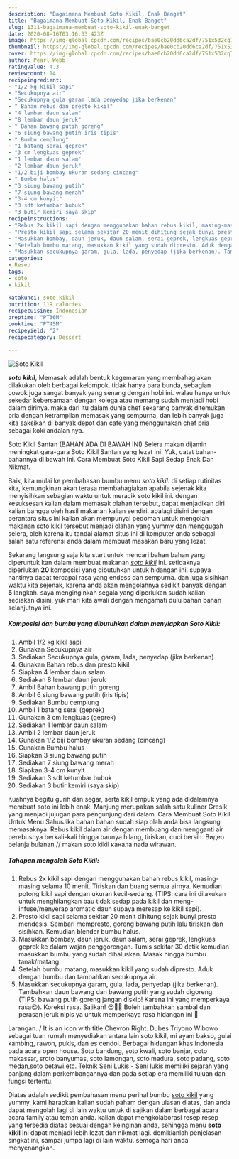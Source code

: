 ```yaml
---
description: "Bagaimana Membuat Soto Kikil, Enak Banget"
title: "Bagaimana Membuat Soto Kikil, Enak Banget"
slug: 1311-bagaimana-membuat-soto-kikil-enak-banget
date: 2020-08-16T03:16:33.423Z
image: https://img-global.cpcdn.com/recipes/bae0cb20dd6ca2df/751x532cq70/soto-kikil-foto-resep-utama.jpg
thumbnail: https://img-global.cpcdn.com/recipes/bae0cb20dd6ca2df/751x532cq70/soto-kikil-foto-resep-utama.jpg
cover: https://img-global.cpcdn.com/recipes/bae0cb20dd6ca2df/751x532cq70/soto-kikil-foto-resep-utama.jpg
author: Pearl Webb
ratingvalue: 4.3
reviewcount: 14
recipeingredient:
- "1/2 kg kikil sapi"
- "Secukupnya air"
- "Secukupnya gula garam lada penyedap jika berkenan"
- " Bahan rebus dan presto kikil"
- "4 lembar daun salam"
- "8 lembar daun jeruk"
- " Bahan bawang putih goreng"
- "6 siung bawang putih iris tipis"
- " Bumbu cemplung"
- "1 batang serai geprek"
- "3 cm lengkuas geprek"
- "1 lembar daun salam"
- "2 lembar daun jeruk"
- "1/2 biji bombay ukuran sedang cincang"
- " Bumbu halus"
- "3 siung bawang putih"
- "7 siung bawang merah"
- "3-4 cm kunyit"
- "3 sdt ketumbar bubuk"
- "3 butir kemiri saya skip"
recipeinstructions:
- "Rebus 2x kikil sapi dengan menggunakan bahan rebus kikil, masing-masing selama 10 menit. Tiriskan dan buang semua airnya. Kemudian potong kikil sapi dengan ukuran kecil-sedang. (TIPS: cara ini dilakukan untuk menghilangkan bau tidak sedap pada kikil dan meng-infuse/menyerap aromatic daun supaya meresap ke kikil sapi)."
- "Presto kikil sapi selama sekitar 20 menit dihitung sejak bunyi presto mendesis. Sembari mempresto, goreng bawang putih lalu tiriskan dan sisihkan. Kemudian blender bumbu halus."
- "Masukkan bombay, daun jeruk, daun salam, serai geprek, lengkuas geprek ke dalam wajan penggorengan. Tumis sekitar 30 detik kemudian masukkan bumbu yang sudah dihaluskan. Masak hingga bumbu tanak/matang."
- "Setelah bumbu matang, masukkan kikil yang sudah dipresto. Aduk dengan bumbu dan tambahkan secukupnya air."
- "Masukkan secukupnya garam, gula, lada, penyedap (jika berkenan). Tambahkan daun bawang dan bawang putih yang sudah digoreng. (TIPS: bawang putih goreng jangan diskip! Karena ini yang memperkaya rasa😍). Koreksi rasa. Sajikan! 😍👍🏻 Boleh tambahkan sambal dan perasan jeruk nipis ya untuk memperkaya rasa hidangan ini 🤤"
categories:
- Resep
tags:
- soto
- kikil

katakunci: soto kikil 
nutrition: 119 calories
recipecuisine: Indonesian
preptime: "PT36M"
cooktime: "PT45M"
recipeyield: "2"
recipecategory: Dessert

---
```



![Soto Kikil](https://img-global.cpcdn.com/recipes/bae0cb20dd6ca2df/751x532cq70/soto-kikil-foto-resep-utama.jpg)

<b><i>soto kikil</i></b>, Memasak adalah bentuk kegemaran yang membahagiakan dilakukan oleh berbagai kelompok. tidak hanya para bunda, sebagian cowok juga sangat banyak yang senang dengan hobi ini. walau hanya untuk sekedar kebersamaan dengan kolega atau memang sudah menjadi hobi dalam dirinya. maka dari itu dalam dunia chef sekarang banyak ditemukan pria dengan ketrampilan memasak yang sempurna, dan lebih banyak juga kita saksikan di banyak depot dan cafe yang menggunakan chef pria sebagai koki andalan nya.

Soto Kikil Santan (BAHAN ADA DI BAWAH INI) Selera makan dijamin meningkat gara-gara Soto Kikil Santan yang lezat ini. Yuk, catat bahan-bahannya di bawah ini. Cara Membuat Soto Kikil Sapi Sedap Enak Dan Nikmat.

Baik, kita mulai ke pembahasan bumbu menu <i>soto kikil</i>. di setiap rutinitas kita, kemungkinan akan terasa membahagiakan apabila sejenak kita menyisihkan sebagian waktu untuk meracik soto kikil ini. dengan kesuksesan kalian dalam memasak olahan tersebut, dapat menjadikan diri kalian bangga oleh hasil makanan kalian sendiri. apalagi disini dengan perantara situs ini kalian akan mempunyai pedoman untuk mengolah makanan <u>soto kikil</u> tersebut menjadi olahan yang yummy dan menggugah selera, oleh karena itu tandai alamat situs ini di komputer anda sebagai salah satu referensi anda dalam membuat masakan baru yang lezat.


Sekarang langsung saja kita start untuk mencari bahan bahan yang diperuntuk kan dalam membuat makanan <u><i>soto kikil</i></u> ini. setidaknya diperlukan <b>20</b> komposisi yang dibutuhkan untuk hidangan ini. supaya nantinya dapat tercapai rasa yang endess dan sempurna. dan juga sisihkan waktu kita sejenak, karena anda akan mengolahnya sedikit banyak dengan <b>5</b> langkah. saya menginginkan segala yang diperlukan sudah kalian sediakan disini, yuk mari kita awali dengan mengamati dulu bahan bahan selanjutnya ini.

<!--inarticleads1-->

##### Komposisi dan bumbu yang dibutuhkan dalam menyiapkan Soto Kikil:

1. Ambil 1/2 kg kikil sapi
1. Gunakan Secukupnya air
1. Sediakan Secukupnya gula, garam, lada, penyedap (jika berkenan)
1. Gunakan  Bahan rebus dan presto kikil
1. Siapkan 4 lembar daun salam
1. Sediakan 8 lembar daun jeruk
1. Ambil  Bahan bawang putih goreng
1. Ambil 6 siung bawang putih (iris tipis)
1. Sediakan  Bumbu cemplung
1. Ambil 1 batang serai (geprek)
1. Gunakan 3 cm lengkuas (geprek)
1. Sediakan 1 lembar daun salam
1. Ambil 2 lembar daun jeruk
1. Gunakan 1/2 biji bombay ukuran sedang (cincang)
1. Gunakan  Bumbu halus
1. Siapkan 3 siung bawang putih
1. Sediakan 7 siung bawang merah
1. Siapkan 3-4 cm kunyit
1. Sediakan 3 sdt ketumbar bubuk
1. Sediakan 3 butir kemiri (saya skip)


Kuahnya begitu gurih dan segar, serta kikil empuk yang ada didalamnya membuat soto ini lebih enak. Manjung merupakan salah satu kuliner Gresik yang menjadi jujugan para pengunjung dari dalam. Cara Membuat Soto Kikil Untuk Menu SahurJika bahan bahan sudah siap olah anda bisa langsung memasaknya. Rebus kikil dalam air dengan membuang dan mengganti air perebusnya berkali-kali hingga baunya hilang, tiriskan, cuci bersih. Видео belanja bulanan // makan soto kikil канала nada wirawan. 

<!--inarticleads2-->

##### Tahapan mengolah Soto Kikil:

1. Rebus 2x kikil sapi dengan menggunakan bahan rebus kikil, masing-masing selama 10 menit. Tiriskan dan buang semua airnya. Kemudian potong kikil sapi dengan ukuran kecil-sedang. (TIPS: cara ini dilakukan untuk menghilangkan bau tidak sedap pada kikil dan meng-infuse/menyerap aromatic daun supaya meresap ke kikil sapi).
1. Presto kikil sapi selama sekitar 20 menit dihitung sejak bunyi presto mendesis. Sembari mempresto, goreng bawang putih lalu tiriskan dan sisihkan. Kemudian blender bumbu halus.
1. Masukkan bombay, daun jeruk, daun salam, serai geprek, lengkuas geprek ke dalam wajan penggorengan. Tumis sekitar 30 detik kemudian masukkan bumbu yang sudah dihaluskan. Masak hingga bumbu tanak/matang.
1. Setelah bumbu matang, masukkan kikil yang sudah dipresto. Aduk dengan bumbu dan tambahkan secukupnya air.
1. Masukkan secukupnya garam, gula, lada, penyedap (jika berkenan). Tambahkan daun bawang dan bawang putih yang sudah digoreng. (TIPS: bawang putih goreng jangan diskip! Karena ini yang memperkaya rasa😍). Koreksi rasa. Sajikan! 😍👍🏻 Boleh tambahkan sambal dan perasan jeruk nipis ya untuk memperkaya rasa hidangan ini 🤤


Larangan. / It is an icon with title Chevron Right. Dubes Triyono Wibowo sebagai tuan rumah menyediakan antara lain soto kikil, mi ayam bakso, gulai kambing, rawon, pukis, dan es cendol. Berbagai hidangan khas Indonesia pada acara open house. Soto bandung, soto kwali, soto banjar, coto makassar, sroto banyumas, soto lamongan, soto madura, soto padang, soto medan,soto betawi.etc. Teknik Seni Lukis - Seni lukis memiliki sejarah yang panjang dalam perkembangannya dan pada setiap era memiliki tujuan dan fungsi tertentu. 

Diatas adalah sedikit pembahasan menu perihal bumbu <u>soto kikil</u> yang yummy. kami harapkan kalian sudah paham dengan ulasan diatas, dan anda dapat mengolah lagi di lain waktu untuk di sajikan dalam berbagai acara acara family atau teman anda. kalian dapat mengkolaborasi resep resep yang tersedia diatas sesuai dengan keinginan anda, sehingga menu <b>soto kikil</b> ini dapat menjadi lebih lezat dan nikmat lagi. demikianlah penjelasan singkat ini, sampai jumpa lagi di lain waktu. semoga hari anda menyenangkan.
